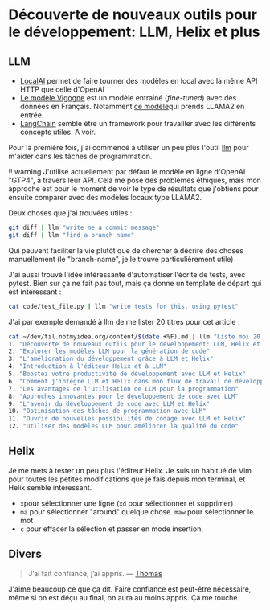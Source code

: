 # Découverte de nouveaux outils pour le développement: LLM, Helix et plus

## LLM

- [LocalAI](https://localai.io/model-compatibility/) permet de faire tourner des modèles en local avec la même API HTTP que celle d'OpenAI
- [Le modèle Vigogne](https://github.com/bofenghuang/vigogne) est un modèle entrainé (*fine-tuned*) avec des données en Français. Notamment [ce modèle](https://huggingface.co/bofenghuang/vigogne-2-7b-chat/tree/v1.0)qui prends LLAMA2 en entrée.
- [LangChain](https://python.langchain.com/docs/get_started/introduction.html) semble être un framework pour travailler avec les différents concepts utiles. A voir.

Pour la première fois, j'ai commencé à utiliser un peu plus l'outil [llm](https://llm.datasette.io) pour m'aider dans les tâches de programmation. 

!! warning
J'utilise actuellement par défaut le modèle en ligne d'OpenAI "GTP4", à travers leur API. Cela me pose des problèmes éthiques, mais mon approche est pour le moment de voir le type de résultats que j'obtiens pour ensuite comparer avec des modèles locaux type LLAMA2.

Deux choses que j'ai trouvées utiles :

```bash
git diff | llm "write me a commit message"
git diff | llm "find a branch name"
```

Qui peuvent faciliter la vie plutôt que de chercher à décrire des choses manuellement (le "branch-name", je le trouve particulièrement utile)

J'ai aussi trouvé l'idée intéressante d'automatiser l'écrite de tests, avec pytest. Bien sur ça ne fait pas tout, mais ça donne un template de départ qui est intéressant :

```bash
cat code/test_file.py | llm "write tests for this, using pytest"
```

J'ai par exemple demandé à llm de me lister 20 titres pour cet article :

```bash
cat ~/dev/til.notmyidea.org/content/$(date +%F).md | llm "Liste moi 20 titres pour cet article. Quelque chose de simple"
1. "Découverte de nouveaux outils pour le développement: LLM, Helix et plus"
2. "Explorer les modèles LLM pour la génération de code"
3. "L'amélioration du développement grâce à LLM et Helix"
4. "Introduction à l'éditeur Helix et à LLM"
5. "Boostez votre productivité de développement avec LLM et Helix"
6. "Comment j'intègre LLM et Helix dans mon flux de travail de développement"
7. "Les avantages de l'utilisation de LLM pour la programmation"
8. "Approches innovantes pour le développement de code avec LLM"
9. "L'avenir du développement de code avec LLM et Helix"
10. "Optimisation des tâches de programmation avec LLM"
11. "Ouvrir de nouvelles possibilités de codage avec LLM et Helix"
12. "Utiliser des modèles LLM pour améliorer la qualité du code"
```

## Helix

Je me mets à tester un peu plus l'éditeur Helix. Je suis un habitué de Vim pour toutes les petites modifications que je fais depuis mon terminal, et Helix semble intéressant.

- `x`pour sélectionner une ligne (`xd` pour sélectionner et supprimer)
- `ma` pour sélectionner "around" quelque chose. `maw` pour sélectionner le mot
- `c` pour effacer la sélection et passer en mode insertion.

## Divers

> J’ai fait confiance, j’ai appris.
> — [Thomas](https://d%C3%A9tour.studio)

J'aime beaucoup ce que ça dit. Faire confiance est peut-être nécessaire, même si on est déçu au final, on aura au moins appris. Ça me touche.
